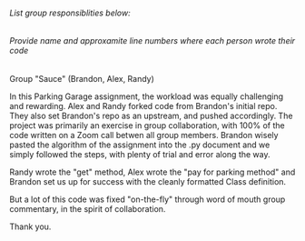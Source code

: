 
###### List group responsiblities below:
###### Provide name and approxamite line numbers where each person wrote their code

Group "Sauce" (Brandon, Alex, Randy)

In this Parking Garage assignment, the workload was equally challenging and rewarding.
Alex and Randy forked code from Brandon's initial repo. They also set Brandon's repo as an upstream, and pushed accordingly.
The project was primarily an exercise in group collaboration, with 100% of the code written on a Zoom call betwen all group members.
Brandon wisely pasted the algorithm of the assignment into the .py document and we simply followed the steps, with plenty of trial and error along the way.

Randy wrote the "get" method, Alex wrote the "pay for parking method" and Brandon set us up for success with the cleanly formatted Class definition.

But a lot of this code was fixed "on-the-fly" through word of mouth group commentary, in the spirit of collaboration. 

Thank you.

